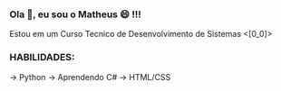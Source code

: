 ###  Ola 👋, eu sou o Matheus 😄 !!!

<p> Estou em um Curso Tecnico de Desenvolvimento de Sistemas <[0_0]> </p>

<h3>HABILIDADES:</h3>
<p>
  -> Python
  -> Aprendendo C#
  -> HTML/CSS 
 </p>
<!--
**AlbatrozPyt/AlbatrozPyt** is a ✨ _special_ ✨ repository because its `README.md` (this file) appears on your GitHub profile.

Here are some ideas to get you started:

- 🔭 I’m currently working on ...
- 🌱 I’m currently learning ...
- 👯 I’m looking to collaborate on ...
- 🤔 I’m looking for help with ...
- 💬 Ask me about ...
- 📫 How to reach me: ...
- 😄 Pronouns: ...
- ⚡ Fun fact: ...
-->
